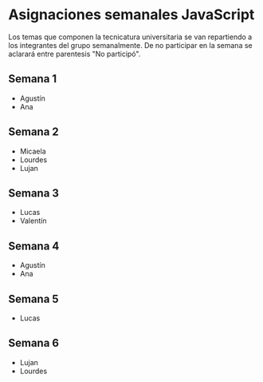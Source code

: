 # Asignaciones semanales JavaScript
Los temas que componen la tecnicatura universitaria se van repartiendo a los integrantes del grupo semanalmente. De no participar en la semana se aclarará entre parentesis "No participó".

## Semana 1
* Agustín
* Ana

## Semana 2
* Micaela
* Lourdes
* Lujan

## Semana 3
* Lucas
* Valentín

## Semana 4
* Agustín
* Ana

## Semana 5
* Lucas

## Semana 6
* Lujan
* Lourdes
